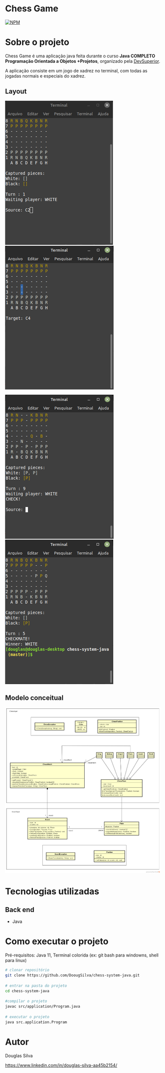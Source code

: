 # Chess Game
[![NPM](https://img.shields.io/npm/l/react)](https://github.com/DoougSilva/chess-system-java/blob/master/LICENCE) 

# Sobre o projeto

Chess Game é uma aplicação java feita durante o curso **Java COMPLETO Programação Orientada a Objetos +Projetos**, organizado pela 
[DevSuperior](https://instagram.com/devsuperior.ig "Site da DevSuperior").

A aplicação consiste em um jogo de xadrez no terminal, com todas as jogadas normais e especiais do xadrez.

## Layout 
![Chess1](https://github.com/DoougSilva/chess-system-java/blob/master/assets/chess1.png)
![Chess2](https://github.com/DoougSilva/chess-system-java/blob/master/assets/chess2.png)

![Chess3](https://github.com/DoougSilva/chess-system-java/blob/master/assets/chess3.png)
![Chess4](https://github.com/DoougSilva/chess-system-java/blob/master/assets/chess4.png)

## Modelo conceitual
![Modelo Conceitual](https://github.com/DoougSilva/chess-system-java/blob/master/assets/chess-system-design.png)

# Tecnologias utilizadas
## Back end
- Java

# Como executar o projeto

Pré-requisitos: Java 11, 
Terminal colorida (ex: git bash para windowns, shell para linux)

```bash
# clonar repositório
git clone https://github.com/DoougSilva/chess-system-java.git

# entrar na pasta do projeto 
cd chess-system-java

#compilar o projeto
javac src/application/Program.java

# executar o projeto
java src.application.Program
```

# Autor
Douglas Silva

https://www.linkedin.com/in/douglas-silva-aa45b2154/

